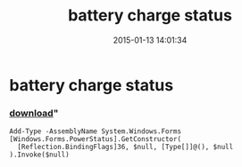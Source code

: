 ﻿---
pid:            5687
parent:         0
children:       
poster:         greg zakharov
title:          battery charge status
date:           2015-01-13 14:01:34
format:         posh
---

# battery charge status

### [download](5687.ps1)"



```posh
Add-Type -AssemblyName System.Windows.Forms
[Windows.Forms.PowerStatus].GetConstructor(
  [Reflection.BindingFlags]36, $null, [Type[]]@(), $null
).Invoke($null)
```
